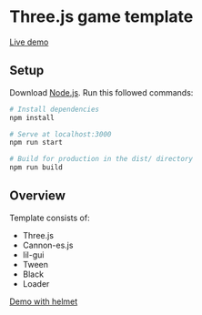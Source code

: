 # Three.js game template

[Live demo](https://threejs-game-template.netlify.app/)

## Setup
Download [Node.js](https://nodejs.org/en/download/).
Run this followed commands:

``` bash
# Install dependencies
npm install

# Serve at localhost:3000
npm run start

# Build for production in the dist/ directory
npm run build
```

## Overview
Template consists of:
- Three.js
- Cannon-es.js
- lil-gui
- Tween
- Black
- Loader

[Demo with helmet](https://three-js-game-template-helmet.netlify.app/)
